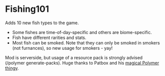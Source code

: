 # Fishing101
Adds 10 new fish types to the game.

- Some fishes are time-of-day-specific and others are biome-specific.
- Fish have different rarities and stats. 
- Most fish can be smoked. Note that they can only be smoked in smokers (not furnances), so new usage for smokers - yay!

Mod is serverside, but usage of a resource pack is strongly advised (/polymer generate-packs).
Huge thanks to Patbox and his [magical Polymer thingy](https://github.com/Patbox/polymer).